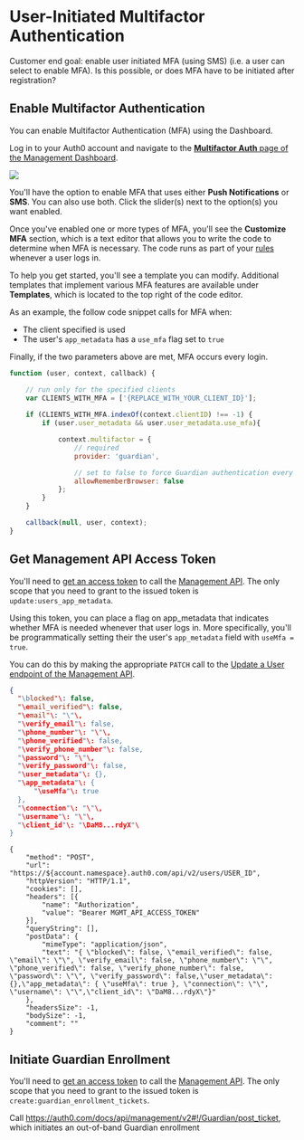 # User-Initiated Multifactor Authentication

Customer end goal: enable user initiated MFA (using SMS) (i.e. a user can select to enable MFA). Is this possible, or does MFA have to be initiated after registration?

## Enable Multifactor Authentication

You can enable Multifactor Authentication (MFA) using the Dashboard.

Log in to your Auth0 account and navigate to the [**Multifactor Auth** page of the Management Dashboard](${manage_url}/#/guardian).

![](/mfa-home.png)

You'll have the option to enable MFA that uses either **Push Notifications** or **SMS**. You can also use both. Click the slider(s) next to the option(s) you want enabled.

Once you've enabled one or more types of MFA, you'll see the **Customize MFA** section, which is a text editor that allows you to write the code to determine when MFA is necessary. The code runs as part of your [rules](/rules) whenever a user logs in.

To help you get started, you'll see a template you can modify. Additional templates that implement various MFA features are available under **Templates**, which is located to the top right of the code editor.

As an example, the follow code snippet calls for MFA when:

* The client specified is used
* The user's `app_metadata` has a `use_mfa` flag set to `true`

Finally, if the two parameters above are met, MFA occurs every login.

```js
function (user, context, callback) {

    // run only for the specified clients
    var CLIENTS_WITH_MFA = ['{REPLACE_WITH_YOUR_CLIENT_ID}'];
    
    if (CLIENTS_WITH_MFA.indexOf(context.clientID) !== -1) {
        if (user.user_metadata && user.user_metadata.use_mfa){

            context.multifactor = {
                // required
                provider: 'guardian', 

                // set to false to force Guardian authentication every login
                allowRememberBrowser: false
            };
        }
    }

    callback(null, user, context);
}
```

## Get Management API Access Token

You'll need to [get an access token](/api/management/v2/tokens) to call the [Management API](/api/management/v2). The only scope that you need to grant to the issued token is `update:users_app_metadata`.

Using this token, you can place a flag on app_metadata that indicates whether MFA is needed whenever that user logs in.  More specifically, you'll be programmatically setting their the user's `app_metadata` field with `useMfa = true`.

You can do this by making the appropriate `PATCH` call to the [Update a User endpoint of the Management API](/api/management/v2#!/Users/patch_users_by_id).

```json
{
  "\blocked"\: false,
  "\email_verified"\: false,
  "\email"\: "\"\,
  "\verify_email"\: false,
  "\phone_number"\: "\"\,
  "\phone_verified"\: false,
  "\verify_phone_number"\: false,
  "\password"\: "\"\,
  "\verify_password"\: false,
  "\user_metadata"\: {},
  "\app_metadata"\: {
      "\useMfa"\: true
  },
  "\connection"\: "\"\,
  "\username"\: "\"\,
  "\client_id"\: "\DaM8...rdyX"\
}
```

```har
{
	"method": "POST",
	"url": "https://${account.namespace}.auth0.com/api/v2/users/USER_ID",
	"httpVersion": "HTTP/1.1",
	"cookies": [],
	"headers": [{
		"name": "Authorization",
		"value": "Bearer MGMT_API_ACCESS_TOKEN"
	}],
	"queryString": [],
	"postData": {
		"mimeType": "application/json",
		"text": "{ \"blocked\": false, \"email_verified\": false, \"email\": \"\", \"verify_email\": false, \"phone_number\": \"\", \"phone_verified\": false, \"verify_phone_number\": false, \"password\": \"\", \"verify_password\": false,\"user_metadata\": {},\"app_metadata\": { \"useMfa\": true }, \"connection\": \"\", \"username\": \"\",\"client_id\": \"DaM8...rdyX\"}"
	},
	"headersSize": -1,
	"bodySize": -1,
	"comment": ""
}
```

## Initiate Guardian Enrollment

You'll need to [get an access token](/api/management/v2/tokens) to call the [Management API](/api/management/v2). The only scope that you need to grant to the issued token is `create:guardian_enrollment_tickets`.

Call https://auth0.com/docs/api/management/v2#!/Guardian/post_ticket, which initiates an out-of-band Guardian enrollment